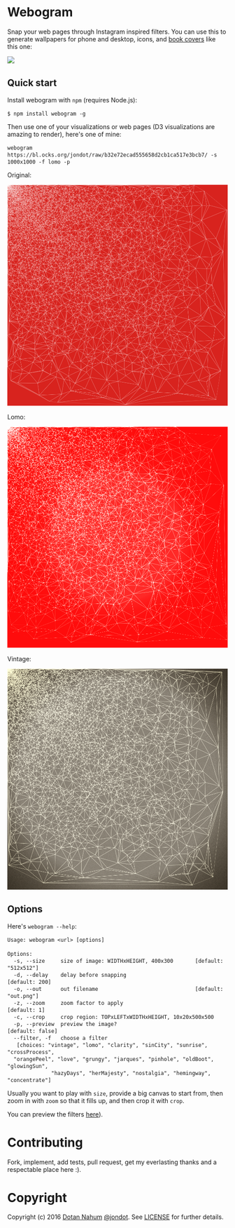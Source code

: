 # Webogram

Snap your web pages through Instagram inspired filters. You can use this to generate wallpapers for
phone and desktop, icons, and [book covers](http://leanpub.com/the-little-metrics-book) like
this one:

![](https://s3.amazonaws.com/titlepages.leanpub.com/the-little-metrics-book/large?1459801456)



## Quick start

Install webogram with `npm` (requires Node.js):

```
$ npm install webogram -g
```

Then use one of your visualizations or web pages (D3 visualizations are amazing to render), here's
one of mine:

```
webogram https://bl.ocks.org/jondot/raw/b32e72ecad555658d2cb1ca517e3bcb7/ -s 1000x1000 -f lomo -p
```


Original:

![](normal.png)

Lomo:

![](lomo.png)


Vintage:

![](vintage.png)


## Options

Here's `webogram --help`:

```
Usage: webogram <url> [options]

Options:
  -s, --size     size of image: WIDTHxHEIGHT, 400x300       [default: "512x512"]
  -d, --delay    delay before snapping                            [default: 200]
  -o, --out      out filename                               [default: "out.png"]
  -z, --zoom     zoom factor to apply                               [default: 1]
  -c, --crop     crop region: TOPxLEFTxWIDTHxHEIGHT, 10x20x500x500
  -p, --preview  preview the image?                             [default: false]
  --filter, -f   choose a filter
   [choices: "vintage", "lomo", "clarity", "sinCity", "sunrise", "crossProcess",
  "orangePeel", "love", "grungy", "jarques", "pinhole", "oldBoot", "glowingSun",
              "hazyDays", "herMajesty", "nostalgia", "hemingway", "concentrate"]
```

Usually you want to play with `size`, provide a big canvas to start from, then
zoom in with `zoom` so that it fills up, and then crop it with `crop`.

You can preview the filters [here](http://camanjs.com/examples/)).



# Contributing

Fork, implement, add tests, pull request, get my everlasting thanks and a respectable place here :).

# Copyright

Copyright (c) 2016 [Dotan Nahum](http://gplus.to/dotan) [@jondot](http://twitter.com/jondot). See [LICENSE](LICENSE.txt) for further details.

